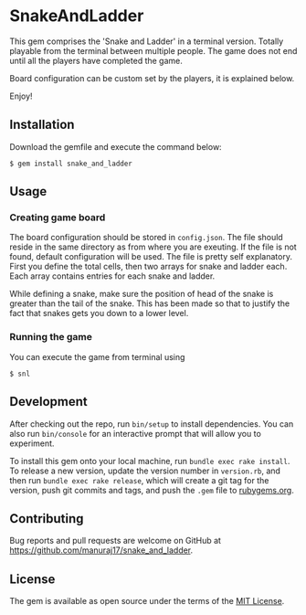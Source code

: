 # SnakeAndLadder

This gem comprises the 'Snake and Ladder' in a terminal version.
Totally playable from the terminal between multiple people. The game does not end until all the players have completed the game.

Board configuration can be custom set by the players, it is explained below.

Enjoy!

## Installation

Download the gemfile and execute the command below:


    $ gem install snake_and_ladder

## Usage

### Creating game board
  The board configuration should be stored in `config.json`. The file should reside in the same directory as from where you are exeuting. If the file is not found, default configuration will be used. The file is pretty self explanatory. First you define the total cells, then two arrays for snake and ladder each. Each array contains entries for each snake and ladder.

  While defining a snake, make sure the position of head of the snake is greater than the tail of the snake. This has been made so that to justify the fact that snakes gets you down to a lower level.

### Running the game
You can execute the game from terminal using

    $ snl

## Development

After checking out the repo, run `bin/setup` to install dependencies. You can also run `bin/console` for an interactive prompt that will allow you to experiment.

To install this gem onto your local machine, run `bundle exec rake install`. To release a new version, update the version number in `version.rb`, and then run `bundle exec rake release`, which will create a git tag for the version, push git commits and tags, and push the `.gem` file to [rubygems.org](https://rubygems.org).

## Contributing

Bug reports and pull requests are welcome on GitHub at https://github.com/manuraj17/snake_and_ladder.


## License

The gem is available as open source under the terms of the [MIT License](http://opensource.org/licenses/MIT).
